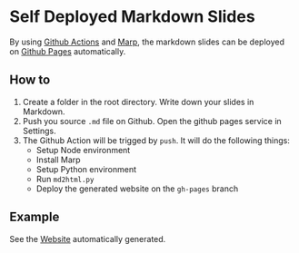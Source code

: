 # Self Deployed Markdown Slides

By using [Github Actions](https://github.com/features/actions) and [Marp](https://marp.app/), the markdown slides can be deployed on [Github Pages](https://pages.github.com/) automatically.

## How to

1. Create a folder in the root directory. Write down your slides in Markdown.
2. Push you source `.md` file on Github. Open the github pages service in Settings.
3. The Github Action will be trigged by `push`. It will do the following things:
   - Setup Node environment
   - Install Marp
   - Setup Python environment
   - Run `md2html.py`
   - Deploy the generated website on the `gh-pages` branch

## Example

See the [Website](https://zybbigpy.github.io/pre) automatically generated.
